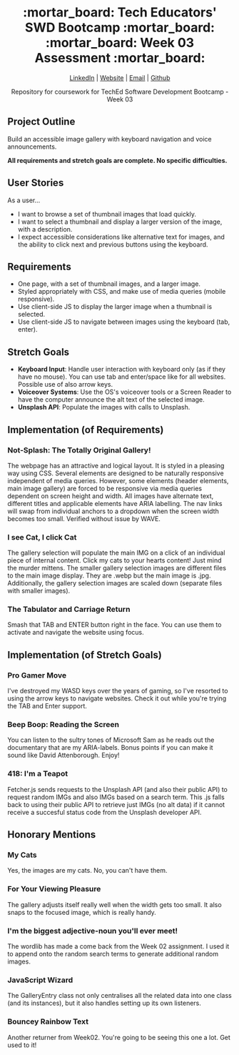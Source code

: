 <div align="center">
  <h1>:mortar_board: Tech Educators' SWD Bootcamp :mortar_board:<br/>:mortar_board: Week 03 Assessment :mortar_board:</h1>
  <p>
    <a href="http://www.LinkedIn.com/in/kevin-barr1988">LinkedIn</a> |
    <a href="http://kjb88.github.io">Website</a> |
    <a href="mailto:kevinbarr.business@gmail.com">Email</a> |
    <a href="https://github.com/KJB88">Github</a>
  </p>
<p>
  Repository for coursework for TechEd Software Development Bootcamp - Week 03
</p>
</div>
<section>
<h2>Project Outline</h2>
<p>Build an accessible image gallery with keyboard navigation and voice announcements.</p>
  <p><b>All requirements and stretch goals are complete. No specific difficulties.</b></p>
</section>
<section>
<h2>User Stories</h2>
  As a user...
<ul>
<li>I want to browse a set of thumbnail images that load quickly.</li>
  <li>I want to select a thumbnail and display a larger version of the image, with a description.</li>
  <li>I expect accessible considerations like alternative text for images, and the ability to click next and previous buttons using the keyboard.</li>
</ul>
</section>
<section>
<h2>Requirements</h2>
<ul>
<li>One page, with a set of thumbnail images, and a larger image.</li>
  <li>Styled appropriately with CSS, and make use of media queries (mobile responsive).</li>
  <li>Use client-side JS to display the larger image when a thumbnail is selected.</li>
  <li>Use client-side JS to navigate between images using the keyboard (tab, enter).</li>
</ul>
</section>
<section>
<h2>Stretch Goals</h2>
<ul>
<li><b>Keyboard Input</b>: Handle user interaction with keyboard only (as if they have no mouse). You can use tab and enter/space like for all websites. Possible use of also arrow keys.</li>
  <li><b>Voiceover Systems</b>: Use the OS's voiceover tools or a Screen Reader to have the computer announce the alt text of the selected image.</li>
  <li><b>Unsplash API</b>: Populate the images with calls to Unsplash.</li>
</ul>
</section>
<section>
<h2>Implementation (of Requirements)</h2>
  <h3>Not-Splash: The Totally Original Gallery!</h3>
  <p>The webpage has an attractive and logical layout. It is styled in a pleasing way using CSS. Several elements are designed to be naturally responsive independent of media queries. However, some elements (header elements, main image gallery) are forced to be responsive via media queries dependent on screen height and width. All images have alternate text, different titles and applicable elements have ARIA labelling. The nav links will swap from individual anchors to a dropdown when the screen width becomes too small. Verified without issue by WAVE.</p>
    <h3>I see Cat, I click Cat</h3>
  <p>The gallery selection will populate the main IMG on a click of an individual piece of internal content. Click my cats to your hearts content! Just mind the murder mittens. The smaller gallery selection images are different files to the main image display. They are .webp but the main image is .jpg. Additionally, the gallery selection images are scaled down (separate files with smaller images).</p>
      <h3>The Tabulator and Carriage Return</h3>
  <p>Smash that TAB and ENTER button right in the face. You can use them to activate and navigate the website using focus.</p>
</section>
<section>
  <h2>Implementation (of Stretch Goals)</h2>
  <h3>Pro Gamer Move</h3>
  <p>I've destroyed my WASD keys over the years of gaming, so I've resorted to using the arrow keys to navigate websites. Check it out while you're trying the TAB and Enter support.</p>
    <h3>Beep Boop: Reading the Screen</h3>
    <p>You can listen to the sultry tones of Microsoft Sam as he reads out the documentary that are my ARIA-labels. Bonus points if you can make it sound like David Attenborough. Enjoy!</p>
      <h3>418: I'm a Teapot</h3>
      <p>Fetcher.js sends requests to the Unsplash API (and also their public API) to request random IMGs and also IMGs based on a search term. This .js falls back to using their public API to retrieve just IMGs (no alt data) if it cannot receive a succesful status code from the Unsplash developer API.</p>
</section>
<section>
  <h2>Honorary Mentions</h2>
  <h3>My Cats</h3>
  <p>Yes, the images are my cats. No, you can't have them.</p>
    <h3>For Your Viewing Pleasure</h3>
  <p>The gallery adjusts itself really well when the width gets too small. It also snaps to the focused image, which is really handy.</p>
      <h3>I'm the biggest adjective-noun you'll ever meet!</h3>
  <p>The wordlib has made a come back from the Week 02 assignment. I used it to append onto the random search terms to generate additional random images.</p>
  <h3>JavaScript Wizard</h3>
  <p>The GalleryEntry class not only centralises all the related data into one class (and its instances), but it also handles setting up its own listeners.</p>
  <h3>Bouncey Rainbow Text</h3>
  <p>Another returner from Week02. You're going to be seeing this one a lot. Get used to it!</p>
</section>
